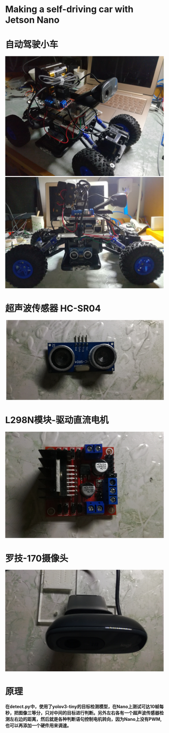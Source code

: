 # Making a self-driving car with Jetson Nano
# 自动驾驶小车
![](https://github.com/leemathew1998/JetsonNano-Mini-Self-Driving-Car/blob/master/assets/20190627214116.png)
![](./assets/20190627214137.png)
# 超声波传感器 HC-SR04
![](./assets/20190627214029.png)
# L298N模块-驱动直流电机
![](./assets/20190627213957.png)
# 罗技-170摄像头
![](./assets/20190627214053.png)
# 原理
**在detect.py中，使用了yolov3-tiny的目标检测模型，在Nano上测试可达10帧每秒，把图像三等分，只对中间的目标进行判断。另外左右各有一个超声波传感器检测左右边的距离，然后就是各种判断语句控制电机转向，因为Nano上没有PWM, 也可以再添加一个硬件用来调速。**
